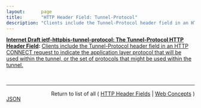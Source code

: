 ```yaml
---
layout:      page
title:       "HTTP Header Field: Tunnel-Protocol"
description: "Clients include the Tunnel-Protocol header field in an HTTP CONNECT request to indicate the application layer protocol that will be used within the tunnel, or the set of protocols that might be used within the tunnel."
---
```


**[Internet Draft ietf-httpbis-tunnel-protocol: The Tunnel-Protocol HTTP Header Field](/specs/IETF/I-D/ietf-httpbis-tunnel-protocol "This specification allows HTTP CONNECT requests to indicate what protocol will be used within the tunnel once established, using the Tunnel-Protocol header field."):** [Clients include the Tunnel-Protocol header field in an HTTP CONNECT request to indicate the application layer protocol that will be used within the tunnel, or the set of protocols that might be used within the tunnel.](http://tools.ietf.org/html/draft-ietf-httpbis-tunnel-protocol#section-2 "Read documentation for HTTP Header Field &#34;Tunnel-Protocol&#34;")

<br/>
<hr/>

<p style="float : left"><a href="Tunnel-Protocol.json" title="JSON representing this particular Web Concept value">JSON</a></p>
<p style="text-align: right">Return to list of all ( <a href="../http-headers">HTTP Header Fields</a> | <a href="../">Web Concepts</a> )</p>
